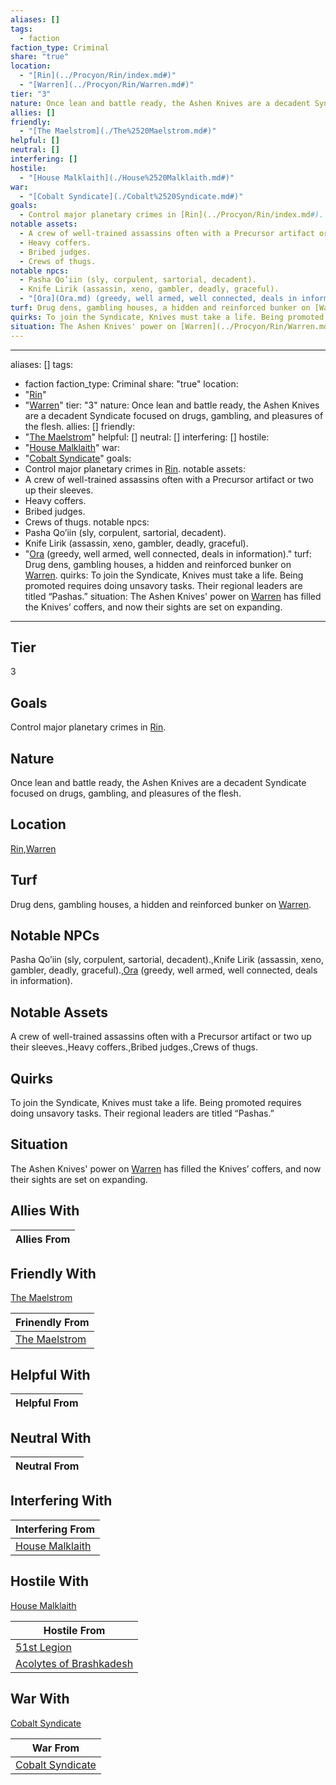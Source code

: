 ```yaml
---
aliases: []
tags:
  - faction
faction_type: Criminal
share: "true"
location:
  - "[Rin](../Procyon/Rin/index.md#)"
  - "[Warren](../Procyon/Rin/Warren.md#)"
tier: "3"
nature: Once lean and battle ready, the Ashen Knives are a decadent Syndicate focused on drugs, gambling, and pleasures of the flesh.
allies: []
friendly:
  - "[The Maelstrom](./The%2520Maelstrom.md#)"
helpful: []
neutral: []
interfering: []
hostile:
  - "[House Malklaith](./House%2520Malklaith.md#)"
war:
  - "[Cobalt Syndicate](./Cobalt%2520Syndicate.md#)"
goals:
  - Control major planetary crimes in [Rin](../Procyon/Rin/index.md#).
notable assets:
  - A crew of well-trained assassins often with a Precursor artifact or two up their sleeves.
  - Heavy coffers.
  - Bribed judges.
  - Crews of thugs.
notable npcs:
  - Pasha Qo’iin (sly, corpulent, sartorial, decadent).
  - Knife Lirik (assassin, xeno, gambler, deadly, graceful).
  - "[Ora](Ora.md) (greedy, well armed, well connected, deals in information)."
turf: Drug dens, gambling houses, a hidden and reinforced bunker on [Warren](../Procyon/Rin/Warren.md#).
quirks: To join the Syndicate, Knives must take a life. Being promoted requires doing unsavory tasks. Their regional leaders are titled “Pashas.”
situation: The Ashen Knives' power on [Warren](../Procyon/Rin/Warren.md#) has filled the Knives’ coffers, and now their sights are set on expanding.
---
```

---
aliases: []
tags:
  - faction
faction_type: Criminal
share: "true"
location:
  - "[Rin](../Procyon/Rin/index.md#)"
  - "[Warren](../Procyon/Rin/Warren.md#)"
tier: "3"
nature: Once lean and battle ready, the Ashen Knives are a decadent Syndicate focused on drugs, gambling, and pleasures of the flesh.
allies: []
friendly:
  - "[The Maelstrom](./The%2520Maelstrom.md#)"
helpful: []
neutral: []
interfering: []
hostile:
  - "[House Malklaith](./House%2520Malklaith.md#)"
war:
  - "[Cobalt Syndicate](./Cobalt%2520Syndicate.md#)"
goals:
  - Control major planetary crimes in [Rin](../Procyon/Rin/index.md#).
notable assets:
  - A crew of well-trained assassins often with a Precursor artifact or two up their sleeves.
  - Heavy coffers.
  - Bribed judges.
  - Crews of thugs.
notable npcs:
  - Pasha Qo’iin (sly, corpulent, sartorial, decadent).
  - Knife Lirik (assassin, xeno, gambler, deadly, graceful).
  - "[Ora](Ora.md) (greedy, well armed, well connected, deals in information)."
turf: Drug dens, gambling houses, a hidden and reinforced bunker on [Warren](../Procyon/Rin/Warren.md#).
quirks: To join the Syndicate, Knives must take a life. Being promoted requires doing unsavory tasks. Their regional leaders are titled “Pashas.”
situation: The Ashen Knives' power on [Warren](../Procyon/Rin/Warren.md#) has filled the Knives’ coffers, and now their sights are set on expanding.

---
## Tier

3

## Goals

Control major planetary crimes in [Rin](Procyon/Rin/Rin.md).

## Nature

Once lean and battle ready, the Ashen Knives are a decadent Syndicate focused on drugs, gambling, and pleasures of the flesh.

## Location

[Rin](../Procyon/Rin/index.md.md#.md#.md#.md#),[Warren](../Procyon/Rin/Warren.md.md#.md#.md#.md#.md#.md#)

## Turf

Drug dens, gambling houses, a hidden and reinforced bunker on [Warren](Procyon/Rin/Warren.md).

## Notable NPCs

Pasha Qo’iin (sly, corpulent, sartorial, decadent).,Knife Lirik (assassin, xeno, gambler, deadly, graceful).,[Ora](Ora.md) (greedy, well armed, well connected, deals in information).

## Notable Assets

A crew of well-trained assassins often with a Precursor artifact or two up their sleeves.,Heavy coffers.,Bribed judges.,Crews of thugs.

## Quirks

To join the Syndicate, Knives must take a life. Being promoted requires doing unsavory tasks. Their regional leaders are titled “Pashas.”

## Situation

The Ashen Knives' power on [Warren](Procyon/Rin/Warren.md) has filled the Knives’ coffers, and now their sights are set on expanding.

## Allies With



| Allies From |
| ----------- |


## Friendly With

[The Maelstrom](./The%2520Maelstrom.md.md#.md#)

| Frinendly From                               |
| -------------------------------------------- |
| [The Maelstrom](./The%2520Maelstrom.md.md#.md#) |


## Helpful With



| Helpful From |
| ------------ |


## Neutral With




| Neutral From |
| ------------ |



## Interfering With




| Interfering From                                 |
| ------------------------------------------------ |
| [House Malklaith](./House%2520Malklaith.md.md#.md#) |



## Hostile With

[House Malklaith](./House%2520Malklaith.md.md#.md#)


| Hostile From                                                     |
| ---------------------------------------------------------------- |
| [51st Legion](./51st%20Legion.md)                         |
| [Acolytes of Brashkadesh](./Acolytes%20of%20Brashkadesh.md) |



## War With

[Cobalt Syndicate](./Cobalt%2520Syndicate.md.md#.md#)

| War From                                           |
| -------------------------------------------------- |
| [Cobalt Syndicate](./Cobalt%2520Syndicate.md.md#.md#) |

